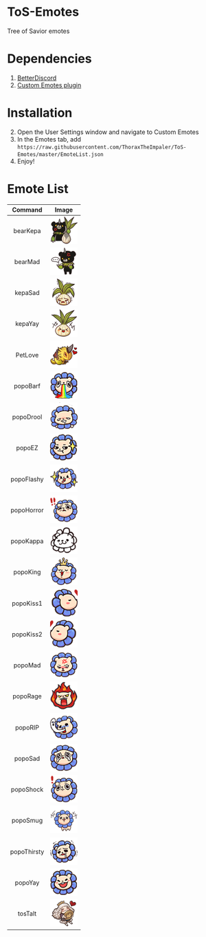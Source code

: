# ToS-Emotes

Tree of Savior emotes

# Dependencies
1. [BetterDiscord](https://betterdiscord.net/home/)
2. [Custom Emotes plugin](https://github.com/Natsulus/Custom-Emotes)

# Installation
2. Open the User Settings window and navigate to Custom Emotes
3. In the Emotes tab, add `https://raw.githubusercontent.com/ThoraxTheImpaler/ToS-Emotes/master/EmoteList.json`
4. Enjoy!

# Emote List

|   Command     |     Image     |
| :-----------: | :-----------: |
| bearKepa | ![bearKepa Image](https://raw.githubusercontent.com/ThoraxTheImpaler/ToS-Emotes/master/64/bearKepa.png) |
| bearMad | ![bearMad Image](https://raw.githubusercontent.com/ThoraxTheImpaler/ToS-Emotes/master/64/bearMad.png) |
| kepaSad | ![kepaSad Image](https://raw.githubusercontent.com/ThoraxTheImpaler/ToS-Emotes/master/64/kepaSad.png) |
| kepaYay | ![kepaYay Image](https://raw.githubusercontent.com/ThoraxTheImpaler/ToS-Emotes/master/64/kepaYay.png) |
| PetLove | ![PetLove Image](https://raw.githubusercontent.com/ThoraxTheImpaler/ToS-Emotes/master/64/PetLove.png) |
| popoBarf | ![popoBarf Image](https://raw.githubusercontent.com/ThoraxTheImpaler/ToS-Emotes/master/64/popoBarf.png) |
| popoDrool | ![popoDrool Image](https://raw.githubusercontent.com/ThoraxTheImpaler/ToS-Emotes/master/64/popoDrool.png) |
| popoEZ | ![popoEZ Image](https://raw.githubusercontent.com/ThoraxTheImpaler/ToS-Emotes/master/64/popoEZ.png) |
| popoFlashy | ![popoFlashy Image](https://raw.githubusercontent.com/ThoraxTheImpaler/ToS-Emotes/master/64/popoFlashy.png) |
| popoHorror | ![popoHorror Image](https://raw.githubusercontent.com/ThoraxTheImpaler/ToS-Emotes/master/64/popoHorror.png) |
| popoKappa | ![popoKappa Image](https://raw.githubusercontent.com/ThoraxTheImpaler/ToS-Emotes/master/64/popoKappa.png) |
| popoKing | ![popoKing Image](https://raw.githubusercontent.com/ThoraxTheImpaler/ToS-Emotes/master/64/popoKing.png) |
| popoKiss1 | ![popoKiss1 Image](https://raw.githubusercontent.com/ThoraxTheImpaler/ToS-Emotes/master/64/popoKiss1.png) |
| popoKiss2 | ![popoKiss2 Image](https://raw.githubusercontent.com/ThoraxTheImpaler/ToS-Emotes/master/64/popoKiss2.png) |
| popoMad | ![popoMad Image](https://raw.githubusercontent.com/ThoraxTheImpaler/ToS-Emotes/master/64/popoMad.png) |
| popoRage | ![popoRage Image](https://raw.githubusercontent.com/ThoraxTheImpaler/ToS-Emotes/master/64/popoRage.png) |
| popoRIP | ![popoRIP Image](https://raw.githubusercontent.com/ThoraxTheImpaler/ToS-Emotes/master/64/popoRIP.png) |
| popoSad | ![popoSad Image](https://raw.githubusercontent.com/ThoraxTheImpaler/ToS-Emotes/master/64/popoSad.png) |
| popoShock | ![popoShock Image](https://raw.githubusercontent.com/ThoraxTheImpaler/ToS-Emotes/master/64/popoShock.png) |
| popoSmug | ![popoSmug Image](https://raw.githubusercontent.com/ThoraxTheImpaler/ToS-Emotes/master/64/popoSmug.png) |
| popoThirsty | ![popoThirsty Image](https://raw.githubusercontent.com/ThoraxTheImpaler/ToS-Emotes/master/64/popoThirsty.png) |
| popoYay | ![popoYay Image](https://raw.githubusercontent.com/ThoraxTheImpaler/ToS-Emotes/master/64/popoYay.png) |
| tosTalt | ![tosTalt Image](https://raw.githubusercontent.com/ThoraxTheImpaler/ToS-Emotes/master/64/tosTalt.png) |
